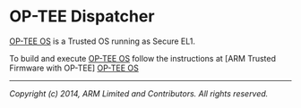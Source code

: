OP-TEE Dispatcher
=================

[OP-TEE OS] is a Trusted OS running as Secure EL1.

To build and execute [OP-TEE OS] follow the instructions at
[ARM Trusted Firmware with OP-TEE] [OP-TEE OS]

- - - - - - - - - - - - - - - - - - - - - - - - - -

_Copyright (c) 2014, ARM Limited and Contributors. All rights reserved._

[OP-TEE OS]:  http://github.com/OP-TEE/optee_os/tree/master/documentation/arm_trusted_firmware.md
